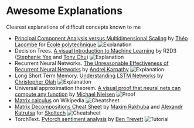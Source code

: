 # Awesome Explanations
Clearest explanations of difficult concepts known to me

* [Principal Component Analysis versus Multidimensional Scaling](https://tlacombe.github.io/teaching/notesCoursINF556/cours1.pdf) by [Théo Lacombe](https://tlacombe.github.io/) for [École polytechnique](https://www.polytechnique.edu/) ![Explanation](https://img.shields.io/badge/-explanation-brightgreen)
* Decision Trees. [A visual Introduction to Machine Learning](http://www.r2d3.us/visual-intro-to-machine-learning-part-1/) by R2D3 ([Stephanie Yee](https://stephanie-yee.com/) and [Tony Chu](https://tonyhschu.ca/)) ![Explanation](https://img.shields.io/badge/-explanation-brightgreen)
* Recurrent Neural Networks. [The Unreasonable Effectiveness of Recurrent Neural Networks](https://karpathy.github.io/2015/05/21/rnn-effectiveness/) by [Andrej Karpathy](http://karpathy.github.io/) ![Explanation](https://img.shields.io/badge/-explanation-brightgreen)
* Long Short Term Memory. [Understanding LSTM Networks](https://colah.github.io/posts/2015-08-Understanding-LSTMs/) by [Christopher Olah](https://colah.github.io/) ![Explanation](https://img.shields.io/badge/-explanation-brightgreen)
*  Universal approximation theorem. [A visual proof that neural nets can compute any function](http://neuralnetworksanddeeplearning.com/chap4.html) by [Michael Nielsen](http://michaelnielsen.org/) ![Proof](https://img.shields.io/badge/-proof-blue)
* [Matrix calculus](https://en.wikipedia.org/wiki/Matrix_calculus) on Wikipedia ![Cheatsheet](https://img.shields.io/badge/-cheatsheet-red)
* [Matrix Decompositions Cheat Sheet](https://github.com/oseledets/nla2018/blob/master/decompositions.pdf) by [Maxim Rakhuba](https://github.com/rakhuba) and [Alexandr Katrutsa](https://github.com/amkatrutsa) for [Skoltech](https://skoltech.ru) ![Cheatsheet](https://img.shields.io/badge/-cheatsheet-red)
* TorchText. [Pytorch sentiment analysis](https://github.com/bentrevett/pytorch-sentiment-analysis/) by [Ben Trevett](https://github.com/bentrevett) ![Tutorial](https://img.shields.io/badge/-tutorial-violet)
<!--stackedit_data:
eyJoaXN0b3J5IjpbMTI5NjAyNzM3NSwxMzU2NjU1NiwtMTY0OT
k3NDM4MiwxNDQ3NjIxMjY2LC05ODEyMjU4ODUsNzQzMzU4NTAw
LDg2ODIwOTIxMyw0MjcxOTExMDksLTE5MTAxNTkzOF19
-->
